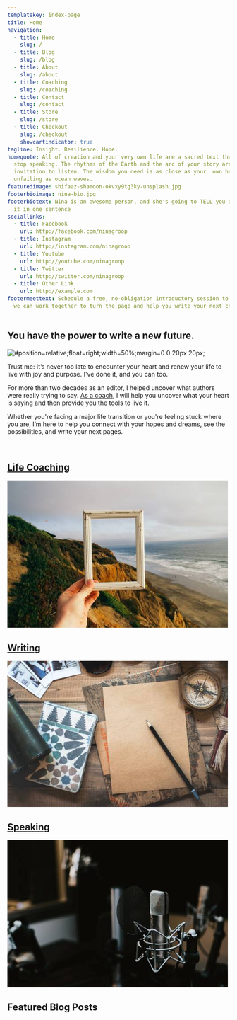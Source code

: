 ```yaml
---
templatekey: index-page
title: Home
navigation:
  - title: Home
    slug: /
  - title: Blog
    slug: /blog
  - title: About
    slug: /about
  - title: Coaching
    slug: /coaching
  - title: Contact
    slug: /contact
  - title: Store
    slug: /store
  - title: Checkout
    slug: /checkout
    showcartindicator: true
tagline: Insight. Resilience. Hope.
homequote: All of creation and your very own life are a sacred text that never
  stop speaking. The rhythms of the Earth and the arc of your story are  an open
  invitation to listen. The wisdom you need is as close as your  own heart, as
  unfailing as ocean waves.
featuredimage: shifaaz-shamoon-okvxy9tg3ky-unsplash.jpg
footerbioimage: nina-bio.jpg
footerbiotext: Nina is an awesome person, and she's going to TELL you all about
  it in one sentence
sociallinks:
  - title: Facebook
    url: http://facebook.com/ninagroop
  - title: Instagram
    url: http://instagram.com/ninagroop
  - title: Youtube
    url: http://youtube.com/ninagroop
  - title: Twitter
    url: http://twitter.com/ninagroop
  - title: Other Link
    url: http://example.com
footermeettext: Schedule a free, no-obligation introductory session to learn how
  we can work together to turn the page and help you write your next chapter.
---
```

## You have the power to write a new future.

![](newhomepage.jpg '#position=relative;float=right;width=50%;margin=0 0 20px 20px;')

Trust me: It’s never too late to encounter your heart and renew your life to live with joy and purpose. I've done it, and you can too.

For more than two decades as an editor, I helped uncover what authors were really trying to say. [As a coach](/coaching), I will help you uncover what your heart is saying and then provide you the tools to live it.

Whether you're facing a major life transition or you're feeling stuck where you are, I’m here to help you connect with your hopes and dreams, see the possibilities, and write your next pages.

<br style="clear: both"/>

<vertical-tiles-grid>
<a href="/coaching">
<h2>Life Coaching</h2>
<div class="img-wrapper"><img src="./pine-watt-3_Xwxya43hE-unsplash.jpg" /></div>
</a>
<a href="/writing">
<h2>Writing</h2>
<div class="img-wrapper"><img src="./rana-sawalha-W_-6PWGbYaU-unsplash.jpg" /></div>
</a>
<a href="/speaking">
<h2>Speaking</h2>
<div class="img-wrapper"><img src="./jonathan-velasquez-c1ZN57GfDB0-unsplash.jpg" /></div>
</a>
</vertical-tiles-grid>

## Featured Blog Posts

<post-grid featured="true" count="3"></post-grid>